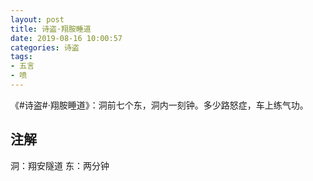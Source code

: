 ```yaml
---
layout: post
title: 诗盗·翔胺睡道
date: 2019-08-16 10:00:57
categories: 诗盗
tags:
- 五言
- 喷
---
```

《#诗盗#·翔胺睡道》：洞前七个东，洞内一刻钟。多少路怒症，车上练气功。

## 注解

洞：翔安隧道
东：两分钟
